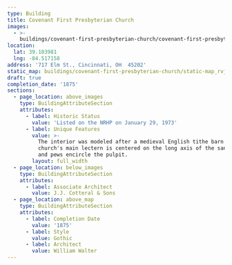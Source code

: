 ```yaml
---
type: Building
title: Covenant First Presbyterian Church
images:
  - >-
    buildings/covenant-first-presbyterian-church/covenant-first-presbyterian-church-0_regvop
location:
  lat: 39.103981
  lng: -84.517158
address: '717 Elm St., Cincinnati, OH  45202'
static_map: buildings/covenant-first-presbyterian-church/static-map_rvjgs6
draft: true
completion_date: '1875'
sections:
  - page_location: above_images
    type: BuildingAttributeSection
    attributes:
      - label: Historic Status
        value: 'Listed on the NRHP on January 29, 1973'
      - label: Unique Features
        value: >-
          The interior was modeled after a medieval English tithe barn. The
          church's main lectern is centered on the long axis of the sanctuary,
          and pews encircle the pulpit.
        layout: full_width
  - page_location: below_images
    type: BuildingAttributeSection
    attributes:
      - label: Associate Architect
        value: J.J. Cotteral & Sons
  - page_location: above_map
    type: BuildingAttributeSection
    attributes:
      - label: Completion Date
        value: '1875'
      - label: Style
        value: Gothic
      - label: Architect
        value: William Walter
---
```

